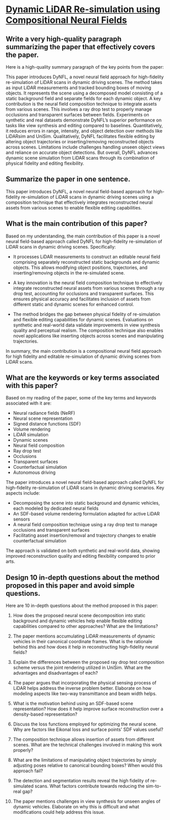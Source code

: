 # [Dynamic LiDAR Re-simulation using Compositional Neural Fields](https://arxiv.org/abs/2312.05247)

## Write a very high-quality paragraph summarizing the paper that effectively covers the paper.

 Here is a high-quality summary paragraph of the key points from the paper:

This paper introduces DyNFL, a novel neural field approach for high-fidelity re-simulation of LiDAR scans in dynamic driving scenes. The method takes as input LiDAR measurements and tracked bounding boxes of moving objects. It represents the scene using a decomposed model consisting of a static background field and separate fields for each dynamic object. A key contribution is the neural field composition technique to integrate assets from various scenes. This involves a ray drop test to properly manage occlusions and transparent surfaces between fields. Experiments on synthetic and real datasets demonstrate DyNFL’s superior performance on tasks like view synthesis and editing compared to baselines. Quantitatively, it reduces errors in range, intensity, and object detection over methods like LiDARsim and UniSim. Qualitatively, DyNFL facilitates flexible editing by altering object trajectories or inserting/removing reconstructed objects across scenes. Limitations include challenges handling unseen object views and reliance on accurate object detections. But overall, DyNFL advances dynamic scene simulation from LiDAR scans through its combination of physical fidelity and editing flexibility.


## Summarize the paper in one sentence.

 This paper introduces DyNFL, a novel neural field-based approach for high-fidelity re-simulation of LiDAR scans in dynamic driving scenes using a composition technique that effectively integrates reconstructed neural assets from various scenes to enable flexible editing capabilities.


## What is the main contribution of this paper?

 Based on my understanding, the main contribution of this paper is a novel neural field-based approach called DyNFL for high-fidelity re-simulation of LiDAR scans in dynamic driving scenes. Specifically:

- It processes LiDAR measurements to construct an editable neural field comprising separately reconstructed static backgrounds and dynamic objects. This allows modifying object positions, trajectories, and inserting/removing objects in the re-simulated scene.

- A key innovation is the neural field composition technique to effectively integrate reconstructed neural assets from various scenes through a ray drop test, accounting for occlusions and transparent surfaces. This ensures physical accuracy and facilitates inclusion of assets from different static and dynamic scenes for enhanced control.

- The method bridges the gap between physical fidelity of re-simulation and flexible editing capabilities for dynamic scenes. Evaluations on synthetic and real-world data validate improvements in view synthesis quality and perceptual realism. The composition technique also enables novel applications like inserting objects across scenes and manipulating trajectories.

In summary, the main contribution is a compositional neural field approach for high fidelity and editable re-simulation of dynamic driving scenes from LiDAR scans.


## What are the keywords or key terms associated with this paper?

 Based on my reading of the paper, some of the key terms and keywords associated with it are:

- Neural radiance fields (NeRF)
- Neural scene representation
- Signed distance functions (SDF)
- Volume rendering 
- LiDAR simulation
- Dynamic scenes
- Neural field composition
- Ray drop test
- Occlusions
- Transparent surfaces
- Counterfactual simulation
- Autonomous driving

The paper introduces a novel neural field-based approach called DyNFL for high-fidelity re-simulation of LiDAR scans in dynamic driving scenarios. Key aspects include:

- Decomposing the scene into static background and dynamic vehicles, each modeled by dedicated neural fields
- An SDF-based volume rendering formulation adapted for active LiDAR sensors
- A neural field composition technique using a ray drop test to manage occlusions and transparent surfaces
- Facilitating asset insertion/removal and trajectory changes to enable counterfactual simulation

The approach is validated on both synthetic and real-world data, showing improved reconstruction quality and editing flexibility compared to prior arts.


## Design 10 in-depth questions about the method proposed in this paper and avoid simple questions.

 Here are 10 in-depth questions about the method proposed in this paper:

1. How does the proposed neural scene decomposition into static background and dynamic vehicles help enable flexible editing capabilities compared to other approaches? What are the limitations?

2. The paper mentions accumulating LiDAR measurements of dynamic vehicles in their canonical coordinate frames. What is the rationale behind this and how does it help in reconstructing high-fidelity neural fields? 

3. Explain the differences between the proposed ray drop test composition scheme versus the joint rendering utilized in UniSim. What are the advantages and disadvantages of each?

4. The paper argues that incorporating the physical sensing process of LiDAR helps address the inverse problem better. Elaborate on how modeling aspects like two-way transmittance and beam width helps.

5. What is the motivation behind using an SDF-based scene representation? How does it help improve surface reconstruction over a density-based representation? 

6. Discuss the loss functions employed for optimizing the neural scene. Why are factors like Eikonal loss and surface points' SDF values useful?

7. The composition technique allows insertion of assets from different scenes. What are the technical challenges involved in making this work properly?

8. What are the limitations of manipulating object trajectories by simply adjusting poses relative to canonical bounding boxes? When would this approach fail?

9. The detection and segmentation results reveal the high fidelity of re-simulated scans. What factors contribute towards reducing the sim-to-real gap? 

10. The paper mentions challenges in view synthesis for unseen angles of dynamic vehicles. Elaborate on why this is difficult and what modifications could help address this issue.
